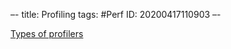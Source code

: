 –-
title: Profiling
tags: #Perf
   ID: 20200417110903
–-

[Types of profilers](https://blog.blackfire.io/profiling-101-for-python-developers-the-many-types-of-profilers-2-6.html)